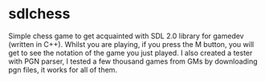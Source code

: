 # sdlchess
Simple chess game to get acquainted with SDL 2.0 library for gamedev (written in C++).
Whilst you are playing, if you press the M button, you will get to see the notation of the game you just played.
I also created a tester with PGN parser, I tested a few thousand games from GMs by downloading pgn files, it works for all of them.
